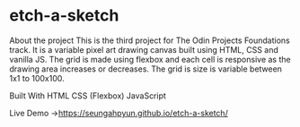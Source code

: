 # etch-a-sketch
About the project
This is the third project for The Odin Projects Foundations track. It is a variable pixel art drawing canvas built using HTML, CSS and vanilla JS. The grid is made using flexbox and each cell is responsive as the drawing area increases or decreases. The grid is size is variable between 1x1 to 100x100. 

Built With
HTML
CSS (Flexbox)
JavaScript

Live Demo ->https://seungahpyun.github.io/etch-a-sketch/
